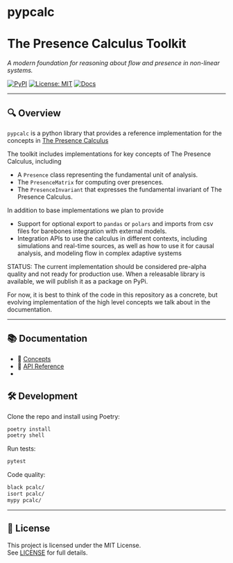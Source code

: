# pypcalc
# The Presence Calculus Toolkit
_A modern foundation for reasoning about flow and presence in non-linear systems._

[![PyPI](https://img.shields.io/pypi/v/pypcalc.svg)](https://pypi.org/project/pypcalc/)
[![License: MIT](https://img.shields.io/badge/License-MIT-yellow.svg)](LICENSE)
[![Docs](https://img.shields.io/badge/docs-online-blue.svg)](https://py.pcalc.org)

---

## 🔍 Overview

`pypcalc` is a python library that provides a reference implementation for the concepts
in [The Presence Calculus](https://docs.pcalc.org)

The toolkit includes implementations for key concepts of The Presence Calculus, including

- A `Presence` class representing the fundamental unit of analysis. 
- The `PresenceMatrix` for computing over presences.
- The `PresenceInvariant` that expresses the fundamental invariant of The Presence Calculus. 

In addition to base implementations we plan to provide 

- Support for optional export to `pandas` or `polars` and imports from csv files for barebones integration with external models.
- Integration APIs to use the calculus in different contexts, including simulations and real-time sources, as well as how to use it for causal analysis, and modeling flow in complex adaptive systems

STATUS: The current implementation should be considered pre-alpha quality and not ready for production use. 
When a releasable library is available, we will publish it as a package on PyPi. 

For now, it is best to think of the code in this repository as a concrete, but evolving implementation of the 
high level concepts we talk about in the documentation. 

---

## 📚 Documentation

- 🧠 [Concepts](https://docs.pcalc.org)
- 📘 [API Reference](https://docs.pcalc.org/api/pcalc.html)
- 



## 🛠 Development

Clone the repo and install using Poetry:

```bash
poetry install
poetry shell
```

Run tests:

```bash
pytest
```

Code quality:

```bash
black pcalc/
isort pcalc/
mypy pcalc/
```

---

## 📝 License

This project is licensed under the MIT License.  
See [LICENSE](./LICENSE) for full details.
